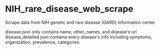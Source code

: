 # NIH_rare_disease_web_scrape
 Scrape data from NIH genetic and rare disease (GARD) information center

disease.json only contains name, other_names, and disease's url
disease_detailed.json contains every disease's info including symptoms, organization, prevalence, categories. 
